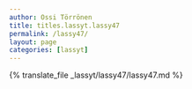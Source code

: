 ```yaml
---
author: Ossi Törrönen
title: titles.lassyt.lassy47
permalink: /lassy47/
layout: page
categories: [lassyt]
---
```

{% translate_file _lassyt/lassy47/lassy47.md %}